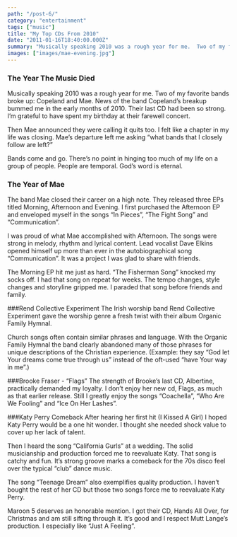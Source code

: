 ```yaml
---
path: "/post-6/"
category: "entertainment"
tags: ["music"]
title: "My Top CDs From 2010"
date: "2011-01-16T18:40:00.000Z"
summary: "Musically speaking 2010 was a rough year for me.  Two of my favorite bands broke up:  Copeland..."
images: ["images/mae-evening.jpg"]
---
```


### The Year The Music Died
Musically speaking 2010 was a rough year for me.  Two of my favorite bands broke up:  Copeland and Mae.  News of the band Copeland’s breakup bummed me in the early months of 2010. Their last CD had been so strong.  I’m grateful to have spent my birthday at their farewell concert.

Then Mae announced they were calling it quits too.  I felt like a chapter in my life was closing.  Mae’s departure left me asking “what bands that I closely follow are left?”

Bands come and go.  There’s no point in hinging too much of my life on a group of people.  People are temporal.  God’s word is eternal.

### The Year of Mae
The band Mae closed their career on a high note.  They released three EPs titled Morning, Afternoon and Evening.  I first purchased the Afternoon EP and enveloped myself in the songs “In Pieces”, “The Fight Song” and “Communication”.



I was proud of what Mae accomplished with Afternoon.  The songs were strong in melody, rhythm and lyrical content.  Lead vocalist Dave Elkins opened himself up more than ever in the autobiographical song “Communication”.  It was a project I was glad to share with friends.

The Morning EP hit me just as hard.  “The Fisherman Song” knocked my socks off.  I had that song on repeat for weeks.  The tempo changes, style changes and storyline gripped me.  I paraded that song before friends and family.

###Rend Collective Experiment
The Irish worship band Rend Collective Experiment gave the worship genre a fresh twist with their album Organic Family Hymnal.

Church songs often contain similar phrases and language.  With the Organic Family Hymnal the band clearly abandoned many of those phrases for unique descriptions of the Christian experience.  (Example: they say “God let Your dreams come true through us” instead of the oft-used “have Your way in me”.)

###Brooke Fraser - “Flags”
The strength of Brooke’s last CD, Albertine, practically demanded my loyalty.  I don’t enjoy her new cd, Flags, as much as that earlier release.  Still I greatly enjoy the songs “Coachella”, “Who Are We Fooling” and “Ice On Her Lashes”.

###Katy Perry Comeback
After hearing her first hit (I Kissed A Girl)  I hoped Katy Perry would be a one hit wonder.  I thought she needed shock value to cover up her lack of talent.

Then I heard the song “California Gurls” at a wedding.  The solid musicianship and production forced me to reevaluate Katy.  That song is catchy and fun.  It’s strong groove marks a comeback for the 70s disco feel over the typical “club” dance music.

The song “Teenage Dream” also exemplifies quality production.  I haven’t bought the rest of her CD but those two songs force me to reevaluate Katy Perry.

Maroon 5 deserves an honorable mention.  I got their CD, Hands All Over, for Christmas and am still sifting through it.  It’s good and I respect Mutt Lange’s production.  I especially like “Just A Feeling”.